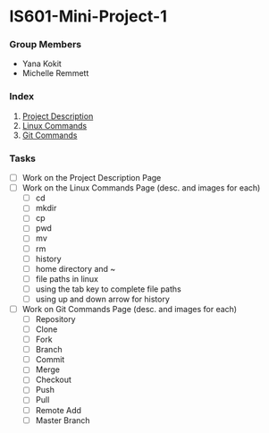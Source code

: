 # IS601-Mini-Project-1

### Group Members
* Yana Kokit
* Michelle Remmett

### Index
1. [Project Description](/ProjectDescription.md)
2. [Linux Commands](/LinuxCommands.md)
3. [Git Commands](/GitCommands.md)

### Tasks
- [ ] Work on the Project Description Page
- [ ] Work on the Linux Commands Page (desc. and images for each)
	- [ ] cd
	- [ ] mkdir
	- [ ] cp
	- [ ] pwd
	- [ ] mv
	- [ ] rm
	- [ ] history
	- [ ] home directory and ~
	- [ ] file paths in linux
	- [ ] using the tab key to complete file paths
	- [ ] using up and down arrow for history
- [ ] Work on Git Commands Page (desc. and images for each)
	- [ ] Repository
	- [ ] Clone
	- [ ] Fork
	- [ ] Branch
	- [ ] Commit
	- [ ] Merge
	- [ ] Checkout
	- [ ] Push
	- [ ] Pull
	- [ ] Remote Add
	- [ ] Master Branch
